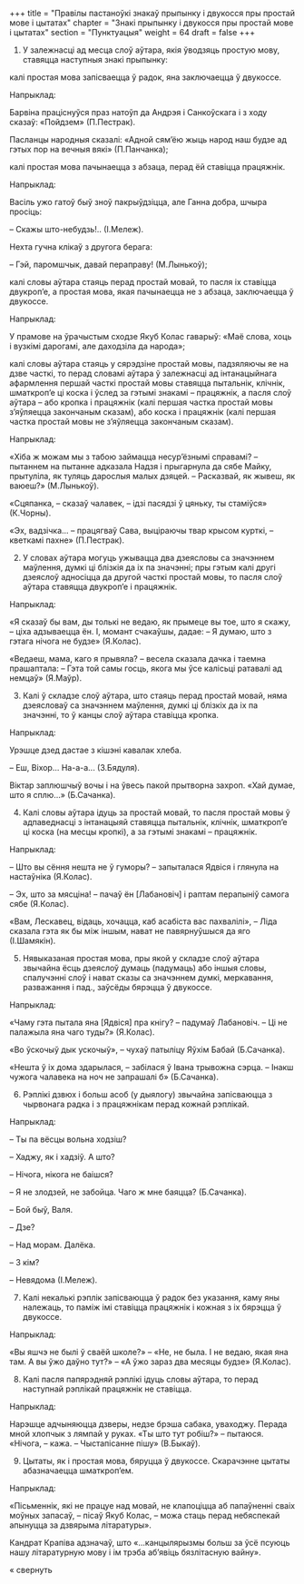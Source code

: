 +++
title = "Правілы пастаноўкі знакаў прыпынку і двукосся пры простай мове і цытатах"
chapter = "Знакi прыпынку і двукосся пры простай мове і цытатах"
section = "Пунктуацыя"
weight = 64
draft = false
+++

1. У залежнасці ад месца слоў аўтара, якія ўводзяць простую мову, ставяцца наступныя знакі прыпынку:

калі простая мова запісваецца ў радок, яна заключаецца ў двукоссе.

 

Напрыклад:

Барвіна праціснуўся праз натоўп да Андрэя і Санкоўскага і з ходу сказаў: «Пойдзем» (П.Пестрак).

Пасланцы народныя сказалі: «Адной сям’ёю жыць народ наш будзе ад гэтых пор на вечныя вякі» (П.Панчанка);

 

калі простая мова пачынаецца з абзаца, перад ёй ставіцца працяжнік.

 

Напрыклад:

Васіль ужо гатоў быў зноў пакрыўдзіцца, але Ганна добра, шчыра просіць:

– Скажы што-небудзь!.. (І.Мележ).

Нехта гучна клікаў з другога берага:

– Гэй, паромшчык, давай пераправу! (М.Лынькоў);

 

калі словы аўтара стаяць перад простай мовай, то пасля іх ставіцца двукроп’е, а простая мова, якая пачынаецца не з абзаца, заключаецца ў двукоссе.

 

Напрыклад:

У прамове на ўрачыстым сходзе Якуб Колас гаварыў: «Маё слова, хоць і вузкімі дарогамі, але даходзіла да народа»;

 

калі словы аўтара стаяць у сярэдзіне простай мовы, падзяляючы яе на дзве часткі, то перад словамі аўтара ў залежнасці ад інтанацыйнага афармлення першай часткі простай мовы ставяцца пытальнік, клічнік, шматкроп’е ці коска і ўслед за гэтымі знакамі – працяжнік, а пасля слоў аўтара – або кропка і працяжнік (калі першая частка простай мовы з’яўляецца закончаным сказам), або коска і працяжнік (калі першая частка простай мовы не з’яўляецца закончаным сказам).

 

Напрыклад:

«Хіба ж можам мы з табою займацца несур’ёзнымі справамі? – пытаннем на пытанне адказала Надзя і прыгарнула да сябе Майку, прытуліла, як туляць дарослыя малых дзяцей. – Расказвай, як жывеш, як ваюеш?» (М.Лынькоў).

«Сцяпанка, – сказаў чалавек, – ідзі пасядзі ў цяньку, ты стаміўся» (К.Чорны).

«Эх, вадзічка... – працягваў Сава, выціраючы твар крысом курткі, – кветкамі пахне» (П.Пестрак).

 

2. У словах аўтара могуць ужывацца два дзеясловы са значэннем маўлення, думкі ці блізкія да іх па значэнні; пры гэтым калі другі дзеяслоў адносіцца да другой часткі простай мовы, то пасля слоў аўтара ставяцца двукроп’е і працяжнік.

 

Напрыклад:

«Я сказаў бы вам, ды толькі не ведаю, як прымеце вы тое, што я скажу, – ціха адзываецца ён. І, момант счакаўшы, дадае: – Я думаю, што з гэтага нічога не будзе» (Я.Колас).

«Ведаеш, мама, каго я прывяла? – весела сказала дачка і таемна прашаптала: – Гэта той самы госць, якога мы ўсе калісьці ратавалі ад немцаў» (Я.Маўр).

 

3. Калі ў складзе слоў аўтара, што стаяць перад простай мовай, няма дзеясловаў са значэннем маўлення, думкі ці блізкіх да іх па значэнні, то ў канцы слоў аўтара ставіцца кропка.

 

Напрыклад:

Урэшце дзед дастае з кішэні кавалак хлеба.

– Еш, Віхор... На-а-а... (З.Бядуля).

Віктар заплюшчыў вочы і на ўвесь пакой прытворна захроп. «Хай думае, што я сплю...» (Б.Сачанка).

 

4. Калі словы аўтара ідуць за простай мовай, то пасля простай мовы ў адпаведнасці з інтанацыяй ставяцца пытальнік, клічнік, шматкроп’е ці коска (на месцы кропкі), а за гэтымі знакамі – працяжнік.

 

Напрыклад:

– Што вы сёння нешта не ў гуморы? – запыталася Ядвіся і глянула на настаўніка (Я.Колас).

– Эх, што за мясціна! – пачаў ён [Лабановіч] і раптам перапыніў самога сябе (Я.Колас).

«Вам, Лескавец, відаць, хочацца, каб асабіста вас пахвалілі», – Ліда сказала гэта як бы між іншым, нават не павярнуўшыся да яго (І.Шамякін).

 

5. Нявыказаная простая мова, пры якой у складзе слоў аўтара звычайна ёсць дзеяслоў думаць (падумаць) або іншыя словы, спалучэнні слоў і нават сказы са значэннем думкі, меркавання, разважання і пад., заўсёды бярэцца ў двукоссе.

 

Напрыклад:

«Чаму гэта пытала яна [Ядвіся] пра кнігу? – падумаў Лабановіч. – Ці не палажыла яна чаго туды?» (Я.Колас).

«Во ўскочыў дык ускочыў», – чухаў патыліцу Яўхім Бабай (Б.Сачанка).

«Нешта ў іх дома здарылася, – забілася ў Івана трывожна сэрца. – Інакш чужога чалавека на ноч не запрашалі б» (Б.Сачанка).

 

6. Рэплікі дзвюх і больш асоб (у дыялогу) звычайна запісваюцца з чырвонага радка і з працяжнікам перад кожнай рэплікай.

 

Напрыклад:

– Ты па вёсцы вольна ходзіш?

– Хаджу, як і хадзіў. А што?

– Нічога, нікога не баішся?

– Я не злодзей, не забойца. Чаго ж мне баяцца? (Б.Сачанка).

– Бой быў, Валя.

– Дзе?

– Над морам. Далёка.

– З кім?

– Невядома (І.Мележ).

 

7. Калі некалькі рэплік запісваюцца ў радок без указання, каму яны належаць, то паміж імі ставіцца працяжнік і кожная з іх бярэцца ў двукоссе.

 

Напрыклад:

«Вы яшчэ не былі ў сваёй школе?» – «Не, не была. І не ведаю, якая яна там. А вы ўжо даўно тут?» – «А ўжо зараз два месяцы будзе» (Я.Колас).

 

8. Калі пасля папярэдняй рэплікі ідуць словы аўтара, то перад наступнай рэплікай працяжнік не ставіцца.

 

Напрыклад:

Нарэшце адчыняюцца дзверы, недзе брэша сабака, уваходжу. Перада мной хлопчык з лямпай у руках. «Ты што тут робіш?» – пытаюся. «Нічога, – кажа. – Чыстапісанне пішу» (В.Быкаў).

 

9. Цытаты, як і простая мова, бяруцца ў двукоссе. Скарачэнне цытаты абазначаецца шматкроп’ем.

 

Напрыклад:

«Пісьменнік, які не працуе над мовай, не клапоціцца аб папаўненні сваіх моўных запасаў, – пісаў Якуб Колас, – можа стаць перад небяспекай апынуцца за дзвярыма літаратуры».

Кандрат Крапіва адзначаў, што «...канцылярызмы больш за ўсё псуюць нашу літаратурную мову і ім трэба аб’явіць бязлітасную вайну».

« свернуть